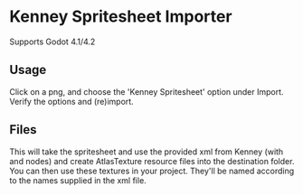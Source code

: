 # Kenney Spritesheet Importer

Supports Godot 4.1/4.2

## Usage

Click on a png, and choose the 'Kenney Spritesheet' option under Import. Verify the options and (re)import.

## Files

This will take the spritesheet and use the provided xml from Kenney (with <TextureAtlas> and <SubTexture> nodes) and create AtlasTexture resource files into the destination folder. You can then use these textures in your project. They'll be named according to the names supplied in the xml file.